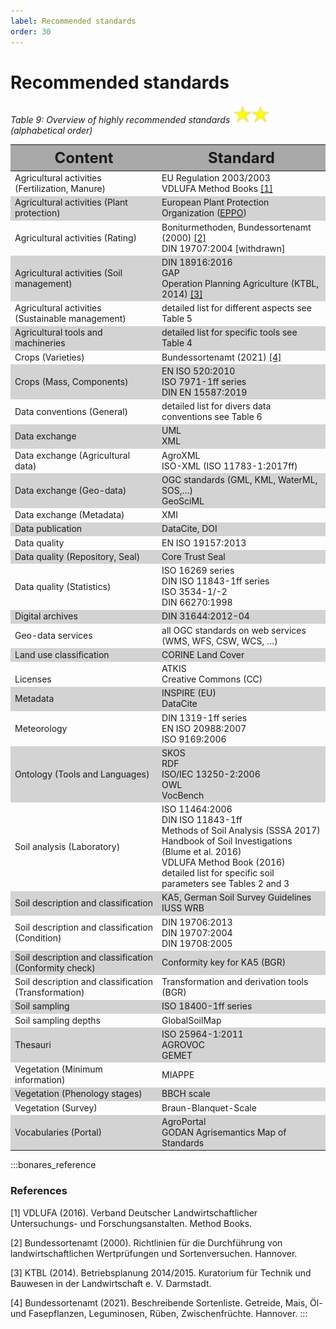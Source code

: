 ```yaml
---
label: Recommended standards
order: 30
---
```


# Recommended standards

_Table 9: Overview of highly recommended standards <img src="/static/img/two_star.png" width="60" valign="bottom" > (alphabetical order)_

<div class="table-wrapper scrollbar overflow-hidden">
<table class="comfortable">
<thead style="font-size: 24px; background-color: #A8A8A8">
<tr>
<th><strong>Content</strong></th>
<th><strong>Standard</strong></th>
</tr>
</thead>
<tbody>
<tr>
<td>Agricultural activities (Fertilization, Manure)</td>
<td>EU Regulation 2003/2003 <br>
VDLUFA Method Books 
<a href="https://www.vdlufa.de/Methodenbuch/index.php?option=com_content&view=article&id=7&Itemid=108&lang=de">[1]</a></td>
</tr>
<tr  style="background-color: #d3d3d3;">
<td>Agricultural activities (Plant protection)</td>	
<td>European Plant Protection Organization 
(<a href="https://www.eppo.int">EPPO</a>)</td>
</tr>
<tr>
<td>Agricultural activities (Rating)</td>
<td>Boniturmethoden, Bundessortenamt (2000) 
<a href="https://www.vdlufa.de/Methodenbuch/index.php?lang=de">[2]</a> <br>
DIN 19707:2004 [withdrawn]</td>
</tr>
<tr  style="background-color: #d3d3d3;">
<td>Agricultural activities (Soil management)</td>
<td>DIN 18916:2016<br>
GAP <br>
Operation Planning Agriculture (KTBL, 2014) 
<a href="https://www.ktbl.de/themen/bodenbearbeitungbestellung">[3]</a></td>
</tr>
<tr>
<td>Agricultural activities (Sustainable management)</td>
<td>detailed list for different aspects see Table 5</td>
</tr>
<tr  style="background-color: #d3d3d3;">
<td>Agricultural tools and machineries</td>
<td>detailed list for specific tools see Table 4</td>
</tr>
<tr>
<td>Crops (Varieties)</td>
<td>Bundessortenamt (2021) 
<a href="https://www.bundessortenamt.de/bsa/media/Files/BSL/bsl_getreide_2021.pdf">[4]</a> </td>
</tr>
<tr  style="background-color: #d3d3d3;">
<td>Crops (Mass, Components)</td>
<td>EN ISO 520:2010 <br>
ISO 7971-1ff series <br>
DIN EN 15587:2019</td>
</tr>
<tr>
<td>Data conventions (General)</td>
<td>detailed list for divers data conventions see Table 6</td>
</tr>
<tr  style="background-color: #d3d3d3;">
<td>Data exchange</td>
<td>UML <br>
XML</td>
</tr>
<tr>
<td>Data exchange (Agricultural data)</td>
<td>AgroXML <br>
ISO-XML (ISO 11783-1:2017ff)</td>
</tr>
<tr  style="background-color: #d3d3d3;">
<td>Data exchange (Geo-data)</td>
<td>OGC standards (GML, KML, WaterML, SOS,…) <br>
GeoSciML</td>
</tr>
<tr>
<td>Data exchange (Metadata)</td>
<td>XMI</td>
</tr>
<tr  style="background-color: #d3d3d3;">
<td>Data publication</td>	
<td>DataCite, DOI</td>
</tr>
<tr>
<td>Data quality</td>
<td>EN ISO 19157:2013</td>
</tr>
<tr  style="background-color: #d3d3d3;">
<td>Data quality (Repository, Seal)</td>
<td>Core Trust Seal</td>
</tr>
<tr>
<td>Data quality (Statistics)</td>
<td>ISO 16269 series <br>
DIN ISO 11843-1ff series <br>
ISO 3534-1/-2 <br>
DIN 66270:1998</td>
</tr>
<tr  style="background-color: #d3d3d3;">
<td>Digital archives</td>
<td>DIN 31644:2012-04</td>
</tr>
<tr>
<td>Geo-data services</td>
<td>all OGC standards on web services (WMS, WFS, CSW, WCS, …)</td>
</tr>
<tr  style="background-color: #d3d3d3;">
<td>Land use classification</td>
<td>CORINE Land Cover</td>
</tr>
<tr>
<td><br>
Licenses</td>
<td>ATKIS <br>
Creative Commons (CC)</td>
</tr>
<tr  style="background-color: #d3d3d3;">
<td>Metadata</td>
<td>INSPIRE (EU) <br>
DataCite</td>
</tr>
<tr>
<td>Meteorology</td>
<td>DIN 1319-1ff series <br>
EN ISO 20988:2007 <br>
ISO 9169:2006</td>
</tr>
<tr  style="background-color: #d3d3d3;">
<td>Ontology (Tools and Languages)</td>
<td>SKOS <br>
RDF <br>
ISO/IEC 13250-2:2006 <br>
OWL <br>
VocBench</td>
</tr>
<tr>
<td>Soil analysis (Laboratory)</td>
<td>ISO 11464:2006 <br>
	DIN ISO 11843-1ff <br>
	Methods of Soil Analysis (SSSA 2017) <br>
	Handbook of Soil Investigations (Blume et al. 2016) <br>
	VDLUFA Method Book (2016) <br>
	detailed list for specific soil parameters see Tables 2 and 3</td>
</tr>
<tr  style="background-color: #d3d3d3;">
<td>Soil description and classification</td>
<td>KA5, German Soil Survey Guidelines <br>
	IUSS WRB</td>
</tr>
<tr>
<td>Soil description and classification (Condition)</td>
<td>DIN 19706:2013 <br>
DIN 19707:2004 <br>
DIN 19708:2005</td>
</tr>
<tr  style="background-color: #d3d3d3;">
<td>Soil description and classification (Conformity check)</td>
<td>Conformity key for KA5 (BGR)</td>
</tr>
<tr>
<td>Soil description and classification (Transformation)</td>
<td>Transformation and derivation tools (BGR)</td>
</tr>
<tr  style="background-color: #d3d3d3;">
<td>Soil sampling</td>
<td>ISO 18400-1ff series</td>
</tr>
<tr>
<td>Soil sampling depths</td>
<td>GlobalSoilMap</td>
</tr>
<tr  style="background-color: #d3d3d3;">
<td>Thesauri</td>
<td>ISO 25964-1:2011 <br>
AGROVOC <br>
GEMET</td>
</tr>
<tr>
<td>Vegetation (Minimum information)</td>
<td>MIAPPE</td>
</tr>
<tr  style="background-color: #d3d3d3;">
<td>Vegetation (Phenology stages)</td>
<td>BBCH scale</td>
</tr>
<tr>
<td>Vegetation (Survey)</td>
<td>Braun-Blanquet-Scale</td>
</tr>
<tr  style="background-color: #d3d3d3;">
<td>Vocabularies (Portal)</td>
<td>AgroPortal <br>
GODAN Agrisemantics Map of Standards</td>
</tr>
</tbody>
</table>
</div>

:::bonares_reference

### References 

[1] VDLUFA (2016). Verband Deutscher Landwirtschaftlicher Untersuchungs- und Forschungsanstalten. Method Books.

[2] Bundessortenamt (2000). Richtlinien für die Durchführung von landwirtschaftlichen Wertprüfungen und Sortenversuchen. Hannover.

[3] KTBL (2014). Betriebsplanung 2014/2015. Kuratorium für Technik und Bauwesen in der Landwirtschaft e. V. Darmstadt.

[4] Bundessortenamt (2021). Beschreibende Sortenliste. Getreide, Mais, Öl- und Fasepflanzen, Leguminosen, Rüben, Zwischenfrüchte. Hannover.
:::